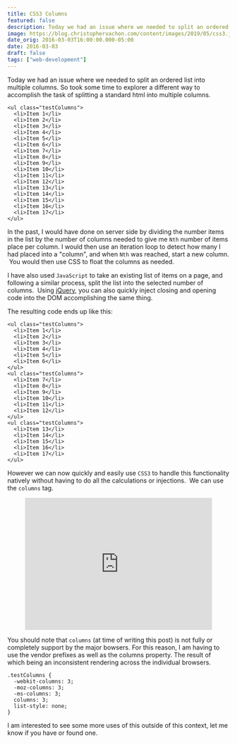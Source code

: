 ```yaml
---
title: CSS3 Columns
featured: false
description: Today we had an issue where we needed to split an ordered list into multiplecolumns. So took some time to explorer a different way to accomplish the task ofsplitting a standard html into multiple columns.  Item 1  Item 2  Item 3  Item 4  Item 5  Item 6  Item 7  Item 8  Item 9  Item 10  Item 11  Item 12  Item 13  Item 14  Item
image: https://blog.christophervachon.com/content/images/2019/05/css3.jpg
date_orig: 2016-03-03T16:00:00.000-05:00
date: 2016-03-03
draft: false
tags: ["web-development"]
---
```


Today we had an issue where we needed to split an ordered list into multiple columns. So took some time to explorer a different way to accomplish the task of splitting a standard html into multiple columns.

```
<ul class="testColumns">
  <li>Item 1</li>
  <li>Item 2</li>
  <li>Item 3</li>
  <li>Item 4</li>
  <li>Item 5</li>
  <li>Item 6</li>
  <li>Item 7</li>
  <li>Item 8</li>
  <li>Item 9</li>
  <li>Item 10</li>
  <li>Item 11</li>
  <li>Item 12</li>
  <li>Item 13</li>
  <li>Item 14</li>
  <li>Item 15</li>
  <li>Item 16</li>
  <li>Item 17</li>
</ul>
```

In the past, I would have done on server side by dividing the number items in the list by the number of columns needed to give me `Nth` number of items place per column. I would then use an iteration loop to detect how many I had placed into a "column", and when `Nth` was reached, start a new column.  You would then use CSS to float the columns as needed.

I have also used `JavaScript` to take an existing list of items on a page, and following a similar process, split the list into the selected number of columns.  Using [jQuery](http://jquery.com/), you can also quickly inject closing and opening code into the DOM accomplishing the same thing.

The resulting code ends up like this:

```
<ul class="testColumns">
  <li>Item 1</li>
  <li>Item 2</li>
  <li>Item 3</li>
  <li>Item 4</li>
  <li>Item 5</li>
  <li>Item 6</li>
</ul>
<ul class="testColumns">
  <li>Item 7</li>
  <li>Item 8</li>
  <li>Item 9</li>
  <li>Item 10</li>
  <li>Item 11</li>
  <li>Item 12</li>
</ul>
<ul class="testColumns">
  <li>Item 13</li>
  <li>Item 14</li>
  <li>Item 15</li>
  <li>Item 16</li>
  <li>Item 17</li>
</ul>
```

However we can now quickly and easily use `CSS3` to handle this functionality natively without having to do all the calculations or injections.  We can use the `columns` tag.

<figure class="kg-card kg-embed-card"><iframe id="cp_embed_QNbPwd" src="https://codepen.io/liaodrake/embed/preview/QNbPwd?height=300&amp;slug-hash=QNbPwd&amp;default-tabs=css,result&amp;host=https://codepen.io" title="Playing With Columns" scrolling="no" frameborder="0" height="300" allowtransparency="true" class="cp_embed_iframe" style="width: 100%; overflow: hidden;"></iframe></figure>

You should note that `columns` (at time of writing this post) is not fully or completely support by the major bowsers. For this reason, I am having to use the vendor prefixes as well as the columns property. The result of which being an inconsistent rendering across the individual browsers.

```
.testColumns {
  -webkit-columns: 3;
  -moz-columns: 3;
  -ms-columns: 3;
  columns: 3;
  list-style: none;
}
```

I am interested to see some more uses of this outside of this context, let me know if you have or found one.
